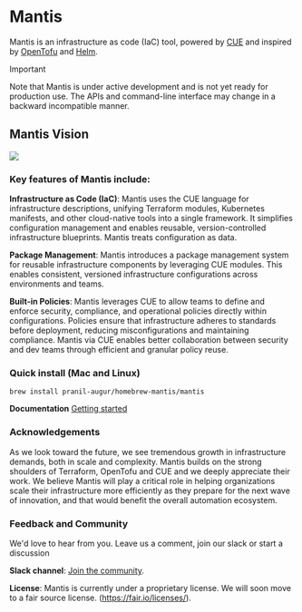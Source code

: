 # Mantis 

Mantis is an infrastructure as code (IaC) tool,
powered by [CUE](https://cuelang.org/)
and inspired by [OpenTofu](https://opentofu.org/) and [Helm](https://helm.sh/).

> [!IMPORTANT]
> Note that Mantis is under active development and is not yet ready for production use.
> The APIs and command-line interface may change in a backward incompatible manner.


## Mantis Vision
![](https://github.com/pranil-augur/mantis/blob/5db82db255a3e2af02288699af5a0af83d8a0cfd/mantis_vision.png)

### Key features of Mantis include:

**Infrastructure as Code (IaC)**: Mantis uses the CUE language for infrastructure descriptions, unifying Terraform modules, Kubernetes manifests, and other cloud-native tools into a single framework. It simplifies configuration management and enables reusable, version-controlled infrastructure blueprints. Mantis treats configuration as data.

**Package Management**: Mantis introduces a package management system for reusable infrastructure components by leveraging CUE modules. This enables consistent, versioned infrastructure configurations across environments and teams.

**Built-in Policies**: Mantis leverages CUE to allow teams to define and enforce security, compliance, and operational policies directly within configurations. Policies ensure that infrastructure adheres to standards before deployment, reducing misconfigurations and maintaining compliance. Mantis via CUE enables better collaboration between security and dev teams through efficient and granular policy reuse.  


### Quick install (Mac and Linux)
```
brew install pranil-augur/homebrew-mantis/mantis
```

**Documentation**
[Getting started](https://mantis.getaugur.ai/docs/getting_started/installation)

### Acknowledgements
As we look toward the future, we see tremendous growth in infrastructure demands, both in scale and complexity. Mantis builds on the strong shoulders of Terraform, OpenTofu and CUE and we deeply appreciate their work. We believe Mantis will play a critical role in helping organizations scale their infrastructure more efficiently as they prepare for the next wave of innovation, and that would benefit the overall automation ecosystem.

### Feedback and Community
We'd love to hear from you. Leave us a comment, join our slack or start a discussion 

**Slack channel**: [Join the community](https://mantiscommunity.slack.com/).

**License**: Mantis is currently under a proprietary license. We will soon move to a fair source license. (https://fair.io/licenses/).

